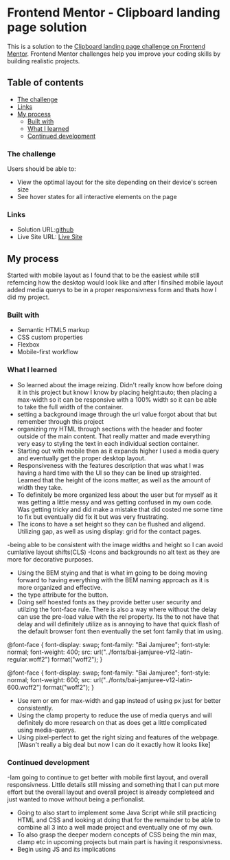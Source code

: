 # Frontend Mentor - Clipboard landing page solution

This is a solution to the [Clipboard landing page challenge on Frontend Mentor](https://www.frontendmentor.io/challenges/clipboard-landing-page-5cc9bccd6c4c91111378ecb9). Frontend Mentor challenges help you improve your coding skills by building realistic projects. 

## Table of contents

  - [The challenge](#the-challenge)
  - [Links](#links)
- [My process](#my-process)
  - [Built with](#built-with)
  - [What I learned](#what-i-learned)
  - [Continued development](#continued-development)



### The challenge

Users should be able to:

- View the optimal layout for the site depending on their device's screen size
- See hover states for all interactive elements on the page

### Links

- Solution URL:[github](https://github.com/xscapefromme/clipboard-landing-page.git])
- Live Site URL: [Live Site](https://clipboard-landing-page-gules-eight.vercel.app/)

## My process
Started with mobile layout as I found that to be the easiest while still referncing how the desktop would look like and after I finsihed mobile layout added media querys to be in a proper responsivness form and thats how I did my project.

### Built with

- Semantic HTML5 markup
- CSS custom properties
- Flexbox
- Mobile-first workflow

### What I learned

- So learned about the image reizing. Didn't really know how before doing it in this project but know I know by placing height:auto; then placing a max-width so it can be responsive with a 100% width so it can be able to take the full width of the container.
- setting a background image through the url value forgot about that but remember through this project
- organizing my HTML through sections with the header and footer outside of the main content. That really matter and made everything very easy to styling the text in each individual section container.
- Starting out with mobile then as it expands higher I used a media query and eventually get the proper desktop layout.
- Responsiveness with the features description that was what I was having a hard time with the Ul so they can be lined up straighted. Learned that the height of the icons matter, as well as the amount of width they take.
- To definitely be more organized less about the user but for myself as it was getting a little messy and was getting confused in my own code. Was getting tricky and did make a mistake that did costed me some time to fix but eventually did fix it but was very frustrating.
- The icons to have a set height so they can be flushed and aligend. Utilizing gap, as well as using display: grid for the contact pages.

-being able to be consistent with the image widths and height so I can avoid cumlative layout shifts(CLS)
-Icons and backgrounds no alt text as they are more for decorative purposes.
- Using the BEM stying and that is what im going to be doing moving forward to having everything with the BEM naming approach as it is more organized and effective.
- the type attribute for the button.
- Doing self hoested fonts as they provide better user security and utilzing the font-face rule. There is also a way where without the delay can use the pre-load value with the rel property. <link rel="preload"> Its the to not have that delay and will definitely utilize as is annoying to have that quick flash of the default browser font then eventually the set font family that im using.

@font-face {
  font-display: swap;
  font-family: "Bai Jamjuree";
  font-style: normal;
  font-weight: 400;
  src: url("../fonts/bai-jamjuree-v12-latin-regular.woff2") format("woff2");
}

@font-face {
  font-display: swap;
  font-family: "Bai Jamjuree";
  font-style: normal;
  font-weight: 600;
  src: url("../fonts/bai-jamjuree-v12-latin-600.woff2") format("woff2");
}
<link
  rel="preload"
  href="../fonts/bai-jamjuree-v12-latin-regular.woff2"
  as="font"
  type="font/woff2"
  crossorigin
/>

<link
  rel="preload"
  href="../fonts/bai-jamjuree-v12-latin-600.woff2"
  as="font"
  type="font/woff2"
  crossorigin
/>



- Use rem or em for max-width and gap instead of using px just for better consistently.
- Using the clamp property to reduce the use of media querys and will definitely do more research on that as does get a little complicated using media-querys.
- Using pixel-perfect to get the right sizing and features of the webpage.[Wasn't really a big deal but now I can do it exactly how it looks like]




### Continued development

-Iam going to continue to get better with mobile first layout, and overall responsivness. Little details still missing and something that I can put more effort but the overall layout and overall project is already completeed and just wanted to move without being a perfionalist. 
- Going to also start to implement some Java Script while still practicing HTML and CSS and looking at doing that for the remainder to be able to combine all 3 into a well made project and eventually one of my own.
- To also grasp the deeper modern concepts of CSS being the min max, clamp etc in upcoming projects but main part is having it responsivness.
- Begin using JS and its implications




